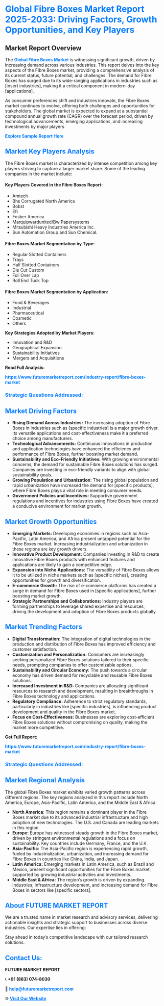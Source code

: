 <h1 style="color: #007BFF;">Global Fibre Boxes Market Report 2025-2033: Driving Factors, Growth Opportunities, and Key Players</h1>

<section id="overview">
<h2>Market Report Overview</h2>
<p>The <a href="https://www.futuremarketreport.com/industry-report/fibre-boxes-market" style="color: #007BFF; text-decoration: none;"><strong>Global Fibre Boxes Market</strong></a> is witnessing significant growth, driven by increasing demand across various industries. This report delves into the key aspects of the Fibre Boxes market, providing a comprehensive analysis of its current status, future potential, and challenges. The demand for Fibre Boxes has surged due to its wide-ranging applications in industries such as [insert industries], making it a critical component in modern-day [applications].</p>
<p>As consumer preferences shift and industries innovate, the Fibre Boxes market continues to evolve, offering both challenges and opportunities for stakeholders. The global market is expected to expand at a substantial compound annual growth rate (CAGR) over the forecast period, driven by technological advancements, emerging applications, and increasing investments by major players.</p>
</section>

<section id="overview">
<p><a href="https://www.futuremarketreport.com/request-sample/reportId=30101" style="color: #007BFF; text-decoration: none;"><strong>Explore Sample Report Here</strong></a></p>
</section>

<section id="key-players">
<h2 style="color: #007BFF;">Market Key Players Analysis</h2>
<p>The Fibre Boxes market is characterized by intense competition among key players striving to capture a larger market share. Some of the leading companies in the market include:</p>
<h4>Key Players Covered in the Fibre Boxes Report:</h4>
<ul><li>Amtech</li><li>Bhs Corrugated North America</li><li>Bobst</li><li>Efi</li><li>Fosber America</li><li>Marquipwardunited/Bw Papersystems</li><li>Mitsubishi Heavy Industries America Inc.</li><li>Sun Automation Group and Sun Chemical.</li></ul>
<h4>Fibre Boxes Market Segmentation by Type:</h4>
<ul><li>Regular Slotted Containers</li><li>Trays</li><li>Half Slotted Containers</li><li>Die Cut Custom</li><li>Full Over Lap</li><li>Roll End Tuck Top</li></ul>

<h4>Fibre Boxes Market Segmentation by Application:</h4>
<ul><li>Food &amp; Beverages</li><li>Industrial</li><li>Pharmaceutical</li><li>Cosmetic</li><li>Others</li></ul>
<p><strong>Key Strategies Adopted by Market Players:</strong></p>
<ul>
<li>Innovation and R&D</li>
<li>Geographical Expansion</li>
<li>Sustainability Initiatives</li>
<li>Mergers and Acquisitions</li>
</ul>
</section>

<section>
<p><strong>Read Full Analysis: </strong></p><a href="https://www.futuremarketreport.com/industry-report/fibre-boxes-market" style="color: #007BFF; text-decoration: none;"><strong>https://www.futuremarketreport.com/industry-report/fibre-boxes-market</strong></a>
<h3 style="color: #007BFF;">Strategic Questions Addressed:</h3>
</section>

<section id="driving-factors">
<h2 style="color: #007BFF;">Market Driving Factors</h2>
<ul>
<li><strong>Rising Demand Across Industries:</strong> The increasing adoption of Fibre Boxes in industries such as [specific industries] is a major growth driver. Its versatile applications and cost-effectiveness make it a preferred choice among manufacturers.</li>
<li><strong>Technological Advancements:</strong> Continuous innovations in production and application technologies have enhanced the efficiency and performance of Fibre Boxes, further boosting market demand.</li>
<li><strong>Sustainability and Eco-Friendly Initiatives:</strong> With growing environmental concerns, the demand for sustainable Fibre Boxes solutions has surged. Companies are investing in eco-friendly variants to align with global sustainability goals.</li>
<li><strong>Growing Population and Urbanization:</strong> The rising global population and rapid urbanization have increased the demand for [specific products], where Fibre Boxes plays a vital role in meeting consumer needs.</li>
<li><strong>Government Policies and Incentives:</strong> Supportive government regulations and incentives for industries using Fibre Boxes have created a conducive environment for market growth.</li>
</ul>
</section>

<section id="growth-opportunities">
<h2 style="color: #007BFF;">Market Growth Opportunities</h2>
<ul>
<li><strong>Emerging Markets:</strong> Developing economies in regions such as Asia-Pacific, Latin America, and Africa present untapped potential for the Fibre Boxes market. Increasing industrialization and urbanization in these regions are key growth drivers.</li>
<li><strong>Innovative Product Development:</strong> Companies investing in R&D to create innovative Fibre Boxes products with enhanced features and applications are likely to gain a competitive edge.</li>
<li><strong>Expansion into Niche Applications:</strong> The versatility of Fibre Boxes allows it to be utilized in niche markets such as [specific niches], creating opportunities for growth and diversification.</li>
<li><strong>E-commerce Growth:</strong> The rise of e-commerce platforms has created a surge in demand for Fibre Boxes used in [specific applications], further boosting market growth.</li>
<li><strong>Strategic Partnerships and Collaborations:</strong> Industry players are forming partnerships to leverage shared expertise and resources, driving the development and adoption of Fibre Boxes products globally.</li>
</ul>
</section>

<section id="trending-factors">
<h2 style="color: #007BFF;">Market Trending Factors</h2>
<ul>
<li><strong>Digital Transformation:</strong> The integration of digital technologies in the production and distribution of Fibre Boxes has improved efficiency and customer satisfaction.</li>
<li><strong>Customization and Personalization:</strong> Consumers are increasingly seeking personalized Fibre Boxes solutions tailored to their specific needs, prompting companies to offer customizable options.</li>
<li><strong>Sustainability and Circular Economy:</strong> The push towards a circular economy has driven demand for recyclable and reusable Fibre Boxes solutions.</li>
<li><strong>Increased Investment in R&D:</strong> Companies are allocating significant resources to research and development, resulting in breakthroughs in Fibre Boxes technology and applications.</li>
<li><strong>Regulatory Compliance:</strong> Adherence to strict regulatory standards, particularly in industries like [specific industries], is influencing product development and quality in the Fibre Boxes market.</li>
<li><strong>Focus on Cost-Effectiveness:</strong> Businesses are exploring cost-efficient Fibre Boxes solutions without compromising on quality, making the market more competitive.</li>
</ul>
</section>

<section>
<p><strong>Get Full Report: </strong></p><a href="https://www.futuremarketreport.com/industry-report/fibre-boxes-market" style="color: #007BFF; text-decoration: none;"><strong>https://www.futuremarketreport.com/industry-report/fibre-boxes-market</strong></a>
<h3 style="color: #007BFF;">Strategic Questions Addressed:</h3>
</section>


<section id="regional-analysis">
<h2 style="color: #007BFF;">Market Regional Analysis</h2>
<p>The global Fibre Boxes market exhibits varied growth patterns across different regions. The key regions analyzed in this report include North America, Europe, Asia-Pacific, Latin America, and the Middle East & Africa:</p>
<ul>
<li><strong>North America:</strong> This region remains a dominant player in the Fibre Boxes market due to its advanced industrial infrastructure and high adoption of new technologies. The U.S. and Canada are leading markets in this region.</li>
<li><strong>Europe:</strong> Europe has witnessed steady growth in the Fibre Boxes market, driven by stringent environmental regulations and a focus on sustainability. Key countries include Germany, France, and the U.K.</li>
<li><strong>Asia-Pacific:</strong> The Asia-Pacific region is experiencing rapid growth, fueled by industrialization, urbanization, and increasing demand for Fibre Boxes in countries like China, India, and Japan.</li>
<li><strong>Latin America:</strong> Emerging markets in Latin America, such as Brazil and Mexico, present significant opportunities for the Fibre Boxes market, supported by growing industrial activities and investments.</li>
<li><strong>Middle East & Africa:</strong> The region’s growth is driven by expanding industries, infrastructure development, and increasing demand for Fibre Boxes in sectors like [specific sectors].</li>
</ul>
</section>

<footer>
<h2 style="color: #007BFF;">About FUTURE MARKET REPORT</h2>
<p>We are a trusted name in market research and advisory services, delivering actionable insights and strategic support to businesses across diverse industries. Our expertise lies in offering:</p>

<p>Stay ahead in today’s competitive landscape with our tailored research solutions.</p>

<h2 style="color: #007BFF;">Contact Us:</h2>
<p><strong>FUTURE MARKET REPORT</strong></p>
<p>📞 <strong>+91 (883) 074-8030</strong></p>
<p>📧 <strong><a href="mailto:help@futuremarketreport.com" style="color: #007BFF;">help@futuremarketreport.com</a></strong></p>
<p>🌐 <strong><a href="https://www.futuremarketreport.com/" style="color: #007BFF;">Visit Our Website</a></strong></p>
</footer>